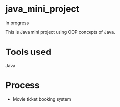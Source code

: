 # java_mini_project

In progress

This is Java mini project using OOP concepts of Java.

# Tools used 
Java

# Process
- Movie ticket booking system 
